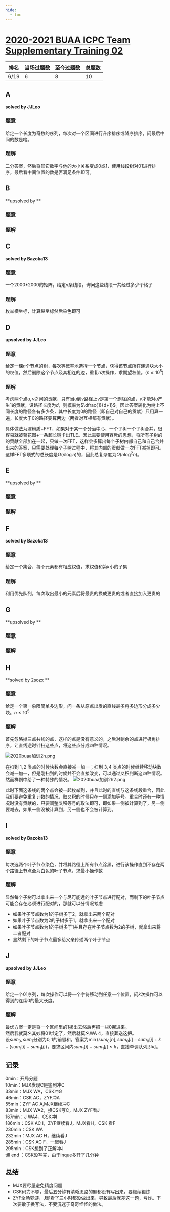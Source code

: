 ```yaml
---
hide:
  - toc
---
```


# [2020-2021 BUAA ICPC Team Supplementary Training 02](https://codeforces.com/group/azDPdoF24f/contest/290092)

| 排名 | 当场过题数 | 至今过题数 | 总题数 |
| ---- | ---------- | ---------- | ------ |
| 6/19 | 6          | 8          | 10     |

## **A**

**solved by JJLeo**

### 题意

给定一个长度为奇数的序列，每次对一个区间进行升序排序或降序排序，问最后中间的数是啥。

### 题解

二分答案，然后将其它数字与他的大小关系变成$0$或$1$，使用线段树对$01$进行排序，最后看中间位置的数是否满足条件即可。

## **B**

**upsolved by **

### 题意



### 题解



## **C**

**solved by Bazoka13**

### 题意

一个2000*2000的矩阵，给定$n$条线段，询问这些线段一共经过多少个格子

### 题解

枚举横坐标，计算纵坐标然后染色即可

## **D**

**upsolved by JJLeo**

### 题意

给定一棵$n$个节点的树，每次等概率地选择一个节点，获得该节点所在连通块大小的权值，然后删除这个节点及其相连的边，重复$n$次操作，求期望权值。$(n \le 10^5)$

### 题解

考虑两个点$u,v$之间的贡献，只有当$u$到$v$路径上$v$是第一个删除的点，$v$才能对$u$产生$1$的贡献，设路径长度为$d$，则概率为$\dfrac{1}{d+1}$。因此答案转化为树上不同长度的路径各有多少条，其中长度为$0$的路径（即自己对自己的贡献）只用算一遍，长度大于$0$的路径要算两边（两者对互相都有贡献）。

具体做法为淀粉质+FFT，如果对于某一个分治中心，一个子树一个子树合并，很容易就被菊花图+一条超长链卡出TLE。因此需要使用容斥的思想，将所有子树的的贡献全部加在一起，只做一次FFT，这样会多算出每个子树内部自己和自己合并出来的答案，只需要处理每个子树过程中，将其内部的贡献做一次FFT减掉即可。这样FFT多项式的总长度是$O(n\log n)$的，因此总复杂度为$O(n\log^2 n)$。

## **E**

**upsolved by **

### 题意



### 题解



## **F**

**solved by Bazoka13**

### 题意

给定一个集合，每个元素都有相应权值，求权值和第$k$小的子集

### 题解

利用优先队列，每次取出最小的元素后将最贵的换成更贵的或者直接加入更贵的

## **G**

**upsolved by **

### 题意



### 题解



## **H**

**solved by 2sozx **

### 题意

给定一个第一象限简单多边形，问一条从原点出发的直线最多将多边形分成多少块。$n\le10^5$

### 题解

首先忽略掉三点共线的点，这样的点是没有意义的，之后对剩余的点进行极角排序，让直线逆时针扫这些点，将这些点分成四种情况。

![2020buaa加训2h.png](2020buaa加训2h.png)

在扫到 $1,2$ 类点的时候块数会直接减一加一；扫到 $3,4$ 类点的时候继续移动块数会减一加一，但是刚扫到的时候并不会直接改变，可以通过叉积判断这四种情况。然而样例中给了一种特殊的情况。
![2020buaa加训2h2.png](2020buaa加训2h2.png)

此时下面这条线的两个点会被一起枚举到，并且此时的直线与这条线段重合，因此我们要避免重复计数的情况，取叉积的时候只在一侧添加等号。重合时还有一种情况时没有贡献的，只要调整叉积等号的取法即可，即如果一侧被计算到了，另一侧要减去，如果一侧没被计算到，另一侧也不会被计算到。

## **I**

**solved by Bazoka13**

### 题意

每次选两个叶子节点染色，并将其路径上所有节点涂黑，进行该操作直到不存在两个路径上节点全为白色的叶子节点，求最小操作数

### 题解

显然每个子树可以拿出来一个与尽可能远的叶子节点进行配对，而剩下的叶子节点可能会存在必须进行配对的，那就可以分情况考虑
  * 如果叶子节点数为1的子树多于2，就拿出来两个配对
  * 如果叶子节点数为2的子树多于1，就拿出来一个配对
  * 如果叶子节点数为1的子树多于1并且存在叶子节点数为2的子树，就拿出来将二者配对
  * 显然剩下的叶子节点最多给父亲传递两个叶子节点

## **J**

**upsolved by JJLeo**

### 题意

给定一个$01$序列，每次操作可以将一个字符移动到任意一个位置，问$k$次操作可以得到的连续$0$的最大长度。

### 题解

最优方案一定是将一个区间里的$1$挪出去然后再把一些$0$挪进来。<br>
然后我就莫名其妙将$01$绑定了，然后就莫名WA 4，直接葬送这把。<br>
设$sum_0,sum_1$分别为$0,1$的前缀和，答案为$\min(sum_0[n],sum_0[i]-sum_0[j]+k-(sum_1[i]-sum_1[j])$，要求区间内$sum_1[i]-sum_1[j] \le k$，直接单调队列即可。

## **记录**

0min：开局分题<br>
10min：MJX发现C是签到冲C<br>
33min：MJX WA，CSK冲G<br>
46min：CSK AC，ZYF冲A<br>
55min：ZYF AC A,MJX继续冲C<br>
83min：MJX WA2，换CSK写C，MJX ZYF看J<br>
167min：J WA4，CSK冲I<br>
186min：CSK AC I，ZYF继续看J，MJX看H，CSK 看F<br>
230min：CSK WA<br>
232min：MJX AC H，继续看J<br>
285min：CSK AC F，一起看J<br>
295min：CSK想到了正解冲J<br>
till end ：CSK没写完，由于inque多开了几分钟

## **总结**

  * MJX要尽量避免精度问题
  * CSK码力不够，最后五分钟有清晰思路的题都没有写出来，要继续锻炼
  * ZYF全场梦游，J题看了三小时都没做出来，导致最后就差这一题，亏炸。下次要敢于换写法，不要沉迷于奇奇怪怪的做法。